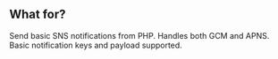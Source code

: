 ## What for?

Send basic SNS notifications from PHP. Handles both GCM and APNS.
Basic notification keys and payload supported.



